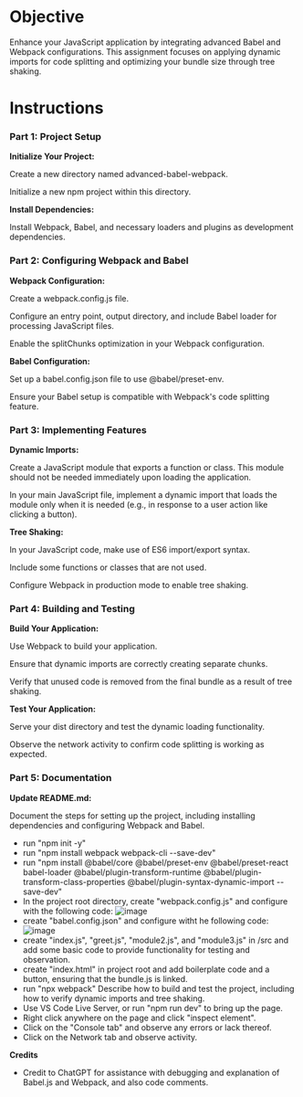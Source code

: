# Objective

Enhance your JavaScript application by integrating advanced Babel and Webpack configurations. This assignment focuses on applying dynamic imports for code splitting and optimizing your bundle size through tree shaking.

# Instructions

### Part 1: Project Setup

**Initialize Your Project:**

Create a new directory named advanced-babel-webpack.

Initialize a new npm project within this directory.

**Install Dependencies:**

Install Webpack, Babel, and necessary loaders and plugins as development dependencies.

### Part 2: Configuring Webpack and Babel

**Webpack Configuration:**

Create a webpack.config.js file.

Configure an entry point, output directory, and include Babel loader for processing JavaScript files.

Enable the splitChunks optimization in your Webpack configuration.

**Babel Configuration:**

Set up a babel.config.json file to use @babel/preset-env.

Ensure your Babel setup is compatible with Webpack's code splitting feature.

### Part 3: Implementing Features

**Dynamic Imports:**

Create a JavaScript module that exports a function or class. This module should not be needed immediately upon loading the application.

In your main JavaScript file, implement a dynamic import that loads the module only when it is needed (e.g., in response to a user action like clicking a button).

**Tree Shaking:**

In your JavaScript code, make use of ES6 import/export syntax.

Include some functions or classes that are not used.

Configure Webpack in production mode to enable tree shaking.

### Part 4: Building and Testing

**Build Your Application:**

Use Webpack to build your application.

Ensure that dynamic imports are correctly creating separate chunks.

Verify that unused code is removed from the final bundle as a result of tree shaking.

**Test Your Application:**

Serve your dist directory and test the dynamic loading functionality.

Observe the network activity to confirm code splitting is working as expected.

### Part 5: Documentation

**Update README.md:**

Document the steps for setting up the project, including installing dependencies and configuring Webpack and Babel.
- run "npm init -y"
- run "npm install webpack webpack-cli --save-dev"
- run "npm install @babel/core @babel/preset-env @babel/preset-react babel-loader @babel/plugin-transform-runtime @babel/plugin-transform-class-properties @babel/plugin-syntax-dynamic-import --save-dev"
- In the project root directory, create "webpack.config.js" and configure with the following code:
  ![image](https://github.com/rja87sd/advanced-babel-webpack/assets/145504216/ca056a38-1d7e-431b-8e86-95cfd4af3034)  
- create "babel.config.json" and configure witht he following code:
  ![image](https://github.com/rja87sd/advanced-babel-webpack/assets/145504216/1c21133b-231a-4db3-a896-5a29fa693991)
- create "index.js", "greet.js", "module2.js", and "module3.js" in /src and add some basic code to provide functionality for testing and observation.
- create "index.html" in project root and add boilerplate code and a button, ensuring that the bundle.js is linked.
- run "npx webpack"
Describe how to build and test the project, including how to verify dynamic imports and tree shaking.
- Use VS Code Live Server, or run "npm run dev" to bring up the page.
- Right click anywhere on the page and click "inspect element".
- Click on the "Console tab" and observe any errors or lack thereof.
- Click on the Network tab and observe activity.

**Credits**
- Credit to ChatGPT for assistance with debugging and explanation of Babel.js and Webpack, and also code comments.